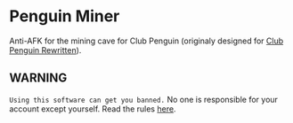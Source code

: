 # Penguin Miner
Anti-AFK for the mining cave for Club Penguin (originaly designed for [Club Penguin Rewritten](https://cprewritten.net/)).

## WARNING
`Using this software can get you banned.` No one is responsible for your account except yourself. Read the rules [here](https://cprewritten.net/help/articles/club_penguin_rules.html).
